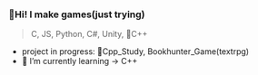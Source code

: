 ### 🌈Hi! I make games(just trying)
> C, JS, Python, C#, Unity, 🌱C++    
     
- project in progress: 🔭Cpp_Study, Bookhunter_Game(textrpg)
- 🌱 I’m currently learning -> C++

<!--
**3tPepper/3tPepper** is a ✨ _special_ ✨ repository because its `README.md` (this file) appears on your GitHub profile.

Here are some ideas to get you started:

- 🔭 I’m currently working on ...
- 🌱 I’m currently learning ...
- 👯 I’m looking to collaborate on ...
- 🤔 I’m looking for help with ...
- 💬 Ask me about ...
- 📫 How to reach me: ...
- 😄 Pronouns: ...
- ⚡ Fun fact: ...
-->
